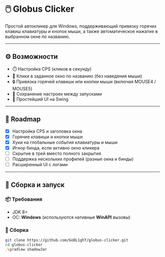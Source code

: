 # 🖱️ Globus Clicker

Простой автокликер для Windows, поддерживающий привязку горячих клавиш клавиатуры и кнопок мыши, а также автоматическое нажатие в выбранном окне по названию.

---

## ⚙️ Возможности

- ⏱️ Настройка CPS (кликов в секунду)
- 🎯 Клики в заданное окно по названию (без наведения мыши)
- 🔒 Привязка горячей клавиши или кнопки мыши (включая MOUSE4 / MOUSE5)
- 💾 Сохранение настроек между запусками
- 🔄 Простейший UI на Swing

---

## 🚧 Roadmap

- [x] Настройка CPS и заголовка окна
- [x] Горячие клавиши и кнопки мыши
- [x] Хуки на глобальные события клавиатуры и мыши
- [x] Игнор бинда, если активно окно кликера
- [ ] Скрытие в трей вместо полного закрытия
- [ ] Поддержка нескольких профилей (разные окна и бинды)
- [ ] Расширенный UI с логами

---

## 🚀 Сборка и запуск

### 📦 Требования

- JDK 8+
- ОС: **Windows** (используются нативные **WinAPI** вызовы)

### 🔧 Сборка

```bash
git clone https://github.com/GoDL1ghT/globus-clicker.git
cd globus-clicker
.\gradlew shadowJar
